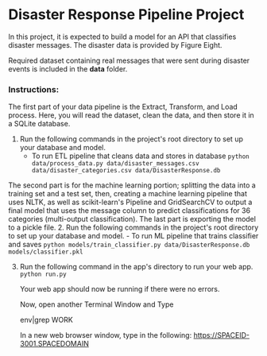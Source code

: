 
# Disaster Response Pipeline Project



In this project, it is expected to build a model for an API that classifies disaster messages. The disaster data is provided by Figure Eight.

Required dataset containing real messages that were sent during disaster events is included in the **data** folder.

### Instructions:
The first part of your data pipeline is the Extract, Transform, and Load process. Here, you will read the dataset, clean the data, and then store it in a SQLite database. 
1. Run the following commands in the project's root directory to set up your database and model.
    - To run ETL pipeline that cleans data and stores in database
        `python data/process_data.py data/disaster_messages.csv data/disaster_categories.csv data/DisasterResponse.db`
        
The second part is for the machine learning portion; splitting the data into a training set and a test set, then, creating a machine learning pipeline that uses NLTK, as well as scikit-learn's Pipeline and GridSearchCV to output a final model that uses the message column to predict classifications for 36 categories (multi-output classification). The last part is exporting the model to a pickle file.
2. Run the following commands in the project's root directory to set up your database and model.
    - To run ML pipeline that trains classifier and saves
        `python models/train_classifier.py data/DisasterResponse.db models/classifier.pkl`


3. Run the following command in the app's directory to run your web app.
    `python run.py`
    
    Your web app should now be running if there were no errors.
    
    Now, open another Terminal Window and Type
    
    env|grep WORK
    
    In a new web browser window, type in the following: https://SPACEID-3001.SPACEDOMAIN
